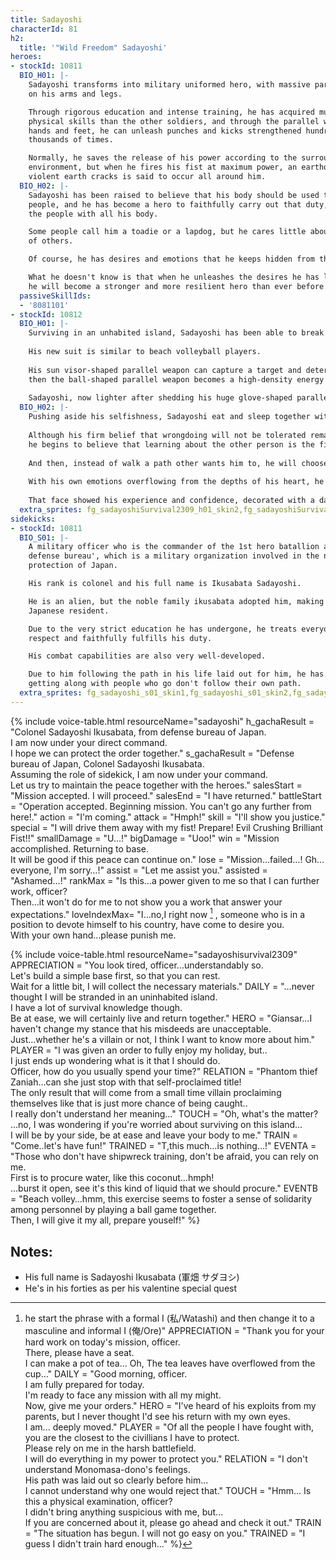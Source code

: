 ```yaml
---
title: Sadayoshi
characterId: 81
h2:
  title: '"Wild Freedom" Sadayoshi'
heroes:
- stockId: 10811
  BIO_H01: |-
    Sadayoshi transforms into military uniformed hero, with massive parallel weapons
    on his arms and legs.

    Through rigorous education and intense training, he has acquired much higher
    physical skills than the other soldiers, and through the parallel weapons in his
    hands and feet, he can unleash punches and kicks strengthened hundreds to
    thousands of times.

    Normally, he saves the release of his power according to the surrounding
    environment, but when he fires his fist at maximum power, an earthquake with
    violent earth cracks is said to occur all around him.
  BIO_H02: |-
    Sadayoshi has been raised to believe that his body should be used to protect the
    people, and he has become a hero to faithfully carry out that duty, to protect
    the people with all his body.

    Some people call him a toadie or a lapdog, but he cares little about the jeers
    of others.

    Of course, he has desires and emotions that he keeps hidden from the public.

    What he doesn't know is that when he unleashes the desires he has locked away,
    he will become a stronger and more resilient hero than ever before.
  passiveSkillIds:
  - '8081101'
- stockId: 10812
  BIO_H01: |-
    Surviving in an unhabited island, Sadayoshi has been able to break through his usual defenses and unleash his own emotions better than before.
  
    His new suit is similar to beach volleyball players.
  
    His sun visor-shaped parallel weapon can capture a target and determines the point of attack,
    then the ball-shaped parallel weapon becomes a high-density energy projectile that   always lands at that point.
  
    Sadayoshi, now lighter after shedding his huge glove-shaped parallel weapon, leaps freely with his body as high as he can go.
  BIO_H02: |-
    Pushing aside his selfishness, Sadayoshi eat and sleep together with the villains who follows their own beliefs, and come into contact with the true meaning of freedom.
  
    Although his firm belief that wrongdoing will not be tolerated remains unchanged,
    he begins to believe that learning about the other person is the first step toward changing his stiff self.
  
    And then, instead of walk a path other wants him to, he will choose his own path.
  
    With his own emotions overflowing from the depths of his heart, he jumps on the beach and stares at the ball, not caring about the sweat that pours out of him.
  
    That face showed his experience and confidence, decorated with a dazzling smile.
  extra_sprites: fg_sadayoshiSurvival2309_h01_skin2,fg_sadayoshiSurvival2309_h01_skin3
sidekicks:
- stockId: 10811
  BIO_S01: |-
    A military officer who is the commander of the 1st hero batallion at the 'Japan
    defense bureau', which is a military organization involved in the national
    protection of Japan.

    His rank is colonel and his full name is Ikusabata Sadayoshi.

    He is an alien, but the noble family ikusabata adopted him, making him a
    Japanese resident.

    Due to the very strict education he has undergone, he treats everyone with
    respect and faithfully fulfills his duty.

    His combat capabilities are also very well-developed.

    Due to him following the path in his life laid out for him, he has a bad time
    getting along with people who go don't follow their own path.
  extra_sprites: fg_sadayoshi_s01_skin1,fg_sadayoshi_s01_skin2,fg_sadayoshi_s01_skin3
---
```


{% include voice-table.html resourceName="sadayoshi"
h_gachaResult = "Colonel Sadayoshi Ikusabata, from defense bureau of Japan.<br>I am now under your direct command.<br>I hope we can protect the order together."
s_gachaResult = "Defense bureau of Japan, Colonel Sadayoshi Ikusabata.<br>Assuming the role of sidekick, I am now under your command.<br>Let us try to maintain the peace together with the heroes."
salesStart = "Mission accepted.  I will proceed."
salesEnd = "I have returned."
battleStart = "Operation accepted. Beginning mission. You can't go any further from here!."
action = "I'm coming."
attack = "Hmph!"
skill = "I'll show you justice."
special = "I will drive them away with my fist! Prepare! Evil Crushing Brilliant Fist!!"
smallDamage = "U…!"
bigDamage = "Uoo!"
win = "Mission accomplished. Returning to base.<br>It will be good if this peace can continue on."
lose = "Mission…failed…! Gh…everyone, I'm sorry…!"
assist = "Let me assist you."
assisted = "Ashamed…!"
rankMax = "Is this…a power given to me so that I can further work, officer?<br>Then…it won't do for me to not show you a work that answer your expectations."
loveIndexMax= "I…no,I right now [^sada1] , someone who is in a position to devote himself to his country, have come to desire you.<br>With your own hand…please punish me.

[^sada1]: he start the phrase with a formal I (私/Watashi) and then change it to a masculine and informal I (俺/Ore)"
APPRECIATION = "Thank you for your hard work on today's mission, officer.<br>There, please have a seat.<br>I can make a pot of tea... Oh, The tea leaves have overflowed from the cup..."
DAILY = "Good morning, officer.<br>I am fully prepared for today.<br>I'm ready to face any mission with all my might.<br>Now, give me your orders."
HERO = "I've heard of his exploits from my parents, but I never thought I'd see his return with my own eyes.<br>I am... deeply moved."
PLAYER = "Of all the people I have fought with, you are the closest to the civillians I have to protect.<br>Please rely on me in the harsh battlefield.<br>I will do everything in my power to protect you."
RELATION = "I don't understand Monomasa-dono's feelings.<br>His path was laid out so clearly before him...<br>I cannot understand why one would reject that."
TOUCH = "Hmm... Is this a physical examination, officer?<br>I didn't bring anything suspicious with me, but...<br>If you are concerned about it, please go ahead and check it out."
TRAIN = "The situation has begun. I will not go easy on you."
TRAINED = "I guess I didn't train hard enough..."
%}

{% include voice-table.html resourceName="sadayoshisurvival2309"
APPRECIATION = "You look tired, officer...understandably so.<br>Let's build a simple base first, so that you can rest.<br>Wait for a little bit, I will collect the necessary materials."
DAILY = "…never thought I will be stranded in an uninhabited island.<br>I have a lot of survival knowledge though.<br>Be at ease, we will certainly live and return together."
HERO = "Giansar…I haven't change my stance that his misdeeds are unacceptable.<br>Just…whether he's a villain or not, I think I want to know more about him."
PLAYER = "I was given an order to fully enjoy my holiday, but..<br>I just ends up wondering what is it that I should do.<br>Officer, how do you usually spend your time?"
RELATION = "Phantom thief Zaniah…can she just stop with that self-proclaimed title!<br>The only result that will come from a small time villain proclaiming themselves like that is just more chance of being caught..<br>I really don't understand her meaning…"
TOUCH = "Oh, what's the matter?<br>…no, I was wondering if you're worried about surviving on this island…<br>I will be by your side, be at ease and leave your body to me."
TRAIN = "Come..let's have fun!"
TRAINED = "T,this much…is nothing…!"
EVENTA = "Those who don't have shipwreck training, don't be afraid, you can rely on me.<br>First is to procure water, like this coconut…hmph!<br>…burst it open, see it's this kind of liquid that we should procure."
EVENTB = "Beach volley…hmm, this exercise seems to foster a sense of solidarity among personnel by playing a ball game together.<br>Then, I will give it my all, prepare youself!"
%}

## Notes:

- His full name is Sadayoshi Ikusabata (軍畑 サダヨシ)
- He's in his forties as per his valentine special quest
